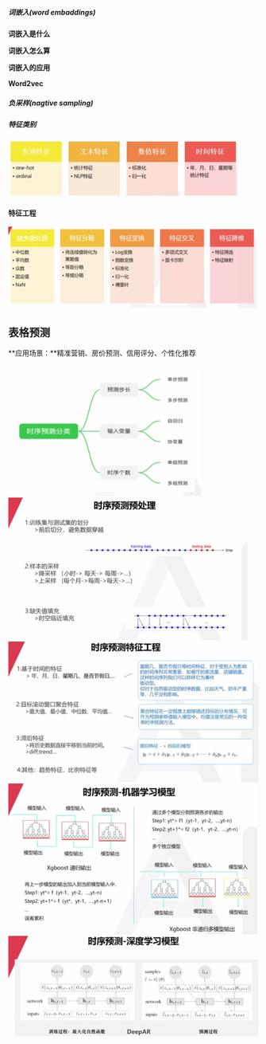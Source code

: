 ##### 词嵌入(word embaddings) 

**词嵌入是什么**

**词嵌入怎么算**

**词嵌入的应用**

**Word2vec**

##### 负采样(nagtive sampling)

##### 特征类别

<img src=".\image\特征类别.png" alt="特征类别" style="zoom: 67%;" />

#### 特征工程

<img src=".\image\特征工程.png" alt="特征工程" style="zoom:67%;" />

## 表格预测

**应用场景：**精准营销、房价预测、信用评分、个性化推荐

<img src=".\image\时序预测分类.png" alt="时序预测分类" style="zoom: 67%;" />

<img src=".\image\时序预测预处理.png" alt="时序预测预处理" style="zoom:67%;" />

<img src=".\image\时间序列特征工程.png" alt="时间序列特征工程" style="zoom:67%;" />

<img src=".\image\时间预测xgboost.png" alt="时间预测xgboost" style="zoom:67%;" />

<img src=".\image\时间预测deepar.png" alt="时间预测deepar" style="zoom: 67%;" />








